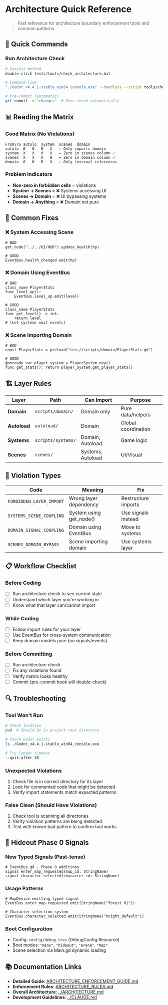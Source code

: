 # Architecture Quick Reference

> Fast reference for architecture boundary enforcement tools and common patterns.

## 🚀 Quick Commands

### Run Architecture Check
```bash
# Easiest method
double-click tests/tools/check_architecture.bat

# Command line
"./Godot_v4.4.1-stable_win64_console.exe" --headless --script tools/check_boundaries_standalone.gd --quit-after 10

# Pre-commit (automatic)
git commit -m "changes"  # Runs check automatically
```

## 📊 Reading the Matrix

### Good Matrix (No Violations)
```
From\To	autolo	system	scenes	domain	
autolo	0	0	0	X	← Only imports domain
system	X	X	0	X	← Zero in scenes column ✅
scenes	X	X	X	0	← Zero in domain column ✅  
domain	0	0	0	X	← Only internal references
```

### Problem Indicators
- **Non-zero in forbidden cells** = violations
- **System → Scenes** = ❌ Systems accessing UI
- **Scenes → Domain** = ❌ UI bypassing systems
- **Domain → Anything** = ❌ Domain not pure

## 🔧 Common Fixes

### ❌ System Accessing Scene
```gdscript
# BAD
get_node("../../UI/HUD").update_health(hp)

# GOOD  
EventBus.health_changed.emit(hp)
```

### ❌ Domain Using EventBus
```gdscript
# BAD
class_name PlayerStats
func level_up():
    EventBus.level_up.emit(level)

# GOOD
class_name PlayerStats  
func get_level() -> int:
    return level
# (Let systems emit events)
```

### ❌ Scene Importing Domain
```gdscript
# BAD
const PlayerStats = preload("res://scripts/domain/PlayerStats.gd")

# GOOD
@onready var player_system = PlayerSystem.new()
func get_stats(): return player_system.get_player_stats()
```

## 🏗️ Layer Rules

| Layer | Path | Can Import | Purpose |
|-------|------|------------|---------|
| **Domain** | `scripts/domain/` | Domain only | Pure data/helpers |
| **Autoload** | `autoload/` | Domain | Global coordination |
| **Systems** | `scripts/systems/` | Domain, Autoload | Game logic |
| **Scenes** | `scenes/` | Systems, Autoload | UI/Visual |

## 🚨 Violation Types

| Code | Meaning | Fix |
|------|---------|-----|
| `FORBIDDEN_LAYER_IMPORT` | Wrong layer dependency | Restructure imports |
| `SYSTEMS_SCENE_COUPLING` | System using get_node() | Use signals instead |
| `DOMAIN_SIGNAL_COUPLING` | Domain using EventBus | Move to systems |
| `SCENES_DOMAIN_BYPASS` | Scene importing domain | Use systems layer |

## 📋 Workflow Checklist

### Before Coding
- [ ] Run architecture check to see current state
- [ ] Understand which layer you're working in
- [ ] Know what that layer can/cannot import

### While Coding  
- [ ] Follow import rules for your layer
- [ ] Use EventBus for cross-system communication
- [ ] Keep domain models pure (no signals/events)

### Before Committing
- [ ] Run architecture check
- [ ] Fix any violations found
- [ ] Verify matrix looks healthy
- [ ] Commit (pre-commit hook will double-check)

## 🔍 Troubleshooting

### Tool Won't Run
```bash
# Check location
pwd  # Should be in project root directory

# Check Godot exists
ls ./Godot_v4.4.1-stable_win64_console.exe

# Try longer timeout
--quit-after 30
```

### Unexpected Violations
1. Check file is in correct directory for its layer
2. Look for commented code that might be detected
3. Verify import statements match expected patterns

### False Clean (Should Have Violations)
1. Check tool is scanning all directories
2. Verify violation patterns are being detected
3. Test with known bad pattern to confirm tool works

## 🔄 Hideout Phase 0 Signals

### New Typed Signals (Past-tense)
```gdscript
# EventBus.gd - Phase 0 additions
signal enter_map_requested(map_id: StringName)
signal character_selected(character_id: StringName)
```

### Usage Patterns
```gdscript
# MapDevice emitting typed signal
EventBus.enter_map_requested.emit(StringName("forest_01"))

# Character selection system
EventBus.character_selected.emit(StringName("knight_default"))
```

### Boot Configuration
- Config: `config/debug.tres` (DebugConfig Resource)
- Boot modes: `"menu"`, `"hideout"`, `"arena"`, `"map"`
- Scene selection via Main.gd dynamic loading

## 📚 Documentation Links

- **Detailed Guide**: [ARCHITECTURE_ENFORCEMENT_GUIDE.md](ARCHITECTURE_ENFORCEMENT_GUIDE.md)
- **Enforcement Rules**: [ARCHITECTURE_RULES.md](ARCHITECTURE_RULES.md)
- **Overall Architecture**: [../ARCHITECTURE.md](../ARCHITECTURE.md)
- **Development Guidelines**: [../CLAUDE.md](../CLAUDE.md)
